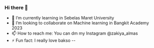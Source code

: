 ### Hi there 👋

- 🌱 I’m currently learning in Sebelas Maret University
- 👯 I’m looking to collaborate on Machine learning in Bangkit Academy 2023
- 📫 How to reach me: You can dm my Instagram @zakiya_almas
- ⚡ Fun fact: I really love bakso
--
